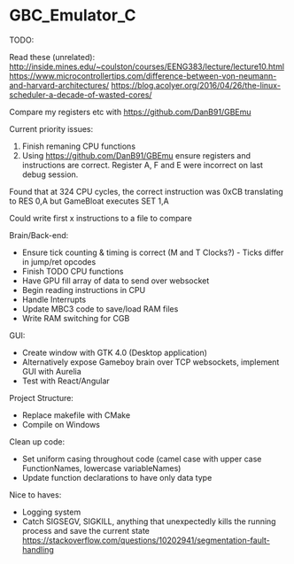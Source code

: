 # GBC_Emulator_C

TODO:

Read these (unrelated):
http://inside.mines.edu/~coulston/courses/EENG383/lecture/lecture10.html
https://www.microcontrollertips.com/difference-between-von-neumann-and-harvard-architectures/
https://blog.acolyer.org/2016/04/26/the-linux-scheduler-a-decade-of-wasted-cores/

Compare my registers etc with https://github.com/DanB91/GBEmu

Current priority issues:
1. Finish remaning CPU functions
2. Using https://github.com/DanB91/GBEmu ensure registers and instructions are correct. Register A, F and E were incorrect on last debug session.

Found that at 324 CPU cycles, the correct instruction was 0xCB translating to RES 0,A but GameBloat executes SET 1,A

Could write first x instructions to a file to compare

Brain/Back-end:
* Ensure tick counting & timing is correct (M and T Clocks?) - Ticks differ in jump/ret opcodes
* Finish TODO CPU functions
* Have GPU fill array of data to send over websocket
* Begin reading instructions in CPU
* Handle Interrupts
* Update MBC3 code to save/load RAM files
* Write RAM switching for CGB

GUI:
* Create window with GTK 4.0 (Desktop application)
* Alternatively expose Gameboy brain over TCP websockets, implement GUI with Aurelia
* Test with React/Angular

Project Structure:
* Replace makefile with CMake
* Compile on Windows

Clean up code:
* Set uniform casing throughout code (camel case with upper case FunctionNames, lowercase variableNames)
* Update function declarations to have only data type

Nice to haves:
* Logging system
* Catch SIGSEGV, SIGKILL, anything that unexpectedly kills the running process and save the current state
https://stackoverflow.com/questions/10202941/segmentation-fault-handling